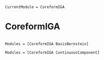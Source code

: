 ```@meta
CurrentModule = CoreformIGA
```

# CoreformIGA

```@index
```

```@autodocs
Modules = [CoreformIGA BasisBernstein]
```

```@autodocs
Modules = [CoreformIGA ContinuousComponent]
```
